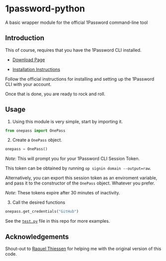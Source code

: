 # 1password-python
A basic wrapper module for the official 1Password command-line tool

## Introduction

This of course, requires that you have the 1Password CLI installed.

* [Download Page](https://app-updates.agilebits.com/product_history/CLI)

* [Installation Instructions](https://support.1password.com/command-line-getting-started/)

Follow the official instructions for installing and setting up the 1Password CLI with your account.

Once that is done, you are ready to rock and roll.

## Usage

1. Using this module is very simple, start by importing it.

```Python
from onepass import OnePass
```

2. Create a `OnePass` object.

```Python
onepass = OnePass()
```

*Note*: This will prompt you for your 1Password CLI Session Token.

This token can be obtained by running `op signin domain --output=raw`.

Alternatively, you can export this session token as an enviroment variable,
and pass it to the constructor of the `OnePass` object. Whatever you prefer.

*Note*: These tokens expire after 30 minutes of inactivity.

3. Call the desired functions

```Python
onepass.get_credentials("GitHub")
```

See the [`test.py`](https://github.com/DiljotSG/1password-python/blob/master/test.py) file in this repo for more examples.

## Acknowledgements

Shout-out to [Raquel Thiessen](https://github.com/raquelthiessen) for helping me with the original version of this code.
